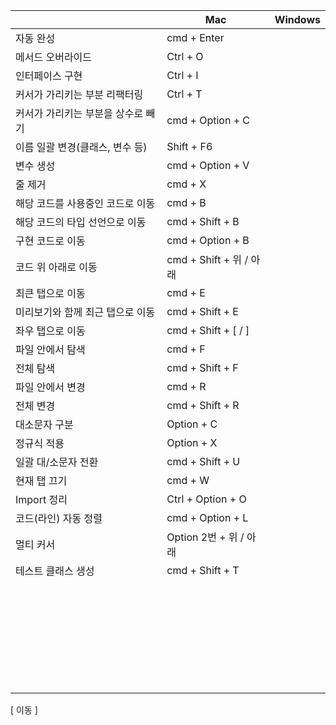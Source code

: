 
|                     | Mac                  | Windows |
| ------------------- | -------------------- | ------- |
| 자동 완성               | cmd + Enter          |         |
| 메서드 오버라이드           | Ctrl + O             |         |
| 인터페이스 구현            | Ctrl + I             |         |
| 커서가 가리키는 부분 리팩터링    | Ctrl + T             |         |
| 커서가 가리키는 부분을 상수로 빼기 | cmd + Option + C     |         |
| 이름 일괄 변경(클래스, 변수 등) | Shift + F6           |         |
| 변수 생성               | cmd + Option + V     |         |
| 줄 제거                | cmd + X              |         |
| 해당 코드를 사용중인 코드로 이동  | cmd + B              |         |
| 해당 코드의 타입 선언으로 이동   | cmd + Shift + B      |         |
| 구현 코드로 이동           | cmd + Option + B     |         |
| 코드 위 아래로 이동         | cmd + Shift + 위 / 아래 |         |
| 최큰 탭으로 이동           | cmd + E              |         |
| 미리보기와 함께 최근 탭으로 이동  | cmd + Shift + E      |         |
| 좌우 탭으로 이동           | cmd + Shift + [ / ]  |         |
| 파일 안에서 탐색           | cmd + F              |         |
| 전체 탐색               | cmd + Shift + F      |         |
| 파일 안에서 변경           | cmd + R              |         |
| 전체 변경               | cmd + Shift + R      |         |
| 대소문자 구분             | Option + C           |         |
| 정규식 적용              | Option + X           |         |
| 일괄 대/소문자 전환         | cmd + Shift + U      |         |
| 현재 탭 끄기             | cmd + W              |         |
| Import 정리           | Ctrl + Option + O    |         |
| 코드(라인) 자동 정렬        | cmd + Option + L     |         |
| 멀티 커서               | Option 2번 + 위 / 아래   |         |
| 테스트 클래스 생성          | cmd + Shift + T      |         |
|                     |                      |         |
|                     |                      |         |
|                     |                      |         |
|                     |                      |         |
|                     |                      |         |
|                     |                      |         |
|                     |                      |         |
|                     |                      |         |
|                     |                      |         |
|                     |                      |         |
|                     |                      |         |
|                     |                      |         |
|                     |                      |         |
|                     |                      |         |
|                     |                      |         |
|                     |                      |         |
|                     |                      |         |
|                     |                      |         |
|                     |                      |         |
|                     |                      |         |
|                     |                      |         |
|                     |                      |         |
|                     |                      |         |
|                     |                      |         |
|                     |                      |         |
|                     |                      |         |
|                     |                      |         |
|                     |                      |         |
|                     |                      |         |
|                     |                      |         |

[ 이동 ]